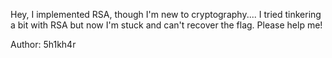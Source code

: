 Hey, I implemented RSA, though I'm new to cryptography.... I tried tinkering a bit with RSA but now I'm stuck and can't recover the flag. Please help me!

Author: 5h1kh4r
